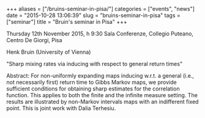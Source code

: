 +++
aliases = ["/bruins-seminar-in-pisa/"]
categories = ["events", "news"]
date = "2015-10-28 13:06:39"
slug = "bruins-seminar-in-pisa"
tags = ["seminar"]
title = "Bruin's seminar in Pisa"
+++



Thursday 12th November 2015, h 9:30 Sala Conferenze, Collegio Puteano,
Centro De Giorgi, Pisa

Henk Bruin (University of Vienna)

"Sharp mixing rates via inducing with respect to general return times"

Abstract: For non-uniformly expanding maps inducing w.r.t. a general
(i.e., not necessarily first) return time to Gibbs Markov maps, we
provide sufficient conditions for obtaining sharp estimates for the
correlation function. This applies to both the finite and the infinite
measure setting. The results are illustrated by non-Markov intervals
maps with an indifferent fixed point. This is joint work with Dalia
Terhesiu.

 
